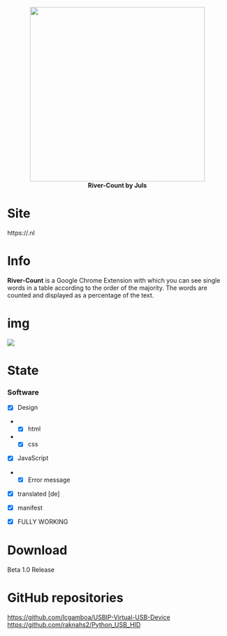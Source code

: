 <p align="center">
<img src="img/river-count-half.png" width="400">
  <br>
  <strong>River-Count by Juls</strong>
</p>

# Site

https://.nl

# Info

<strong>River-Count</strong> is a Google Chrome Extension with which you can see single words in a table according to the order of the majority. The words are counted and displayed as a percentage of the text. 

# img

<img src="img/river-count-example.png">

# State

### Software
- [x] Design
- - [x] html
- - [x] css

- [x] JavaScript
- - [x] Error message

- [x] translated [de]

- [x] manifest

- [x] FULLY WORKING 

# Download 

Beta 1.0 Release

# GitHub repositories

https://github.com/lcgamboa/USBIP-Virtual-USB-Device
https://github.com/raknahs2/Python_USB_HID
